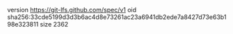 version https://git-lfs.github.com/spec/v1
oid sha256:33cde5199d3d3b6ac4d8e73261ac23a6941db2ede7a8427d73e63b198e323811
size 2362
